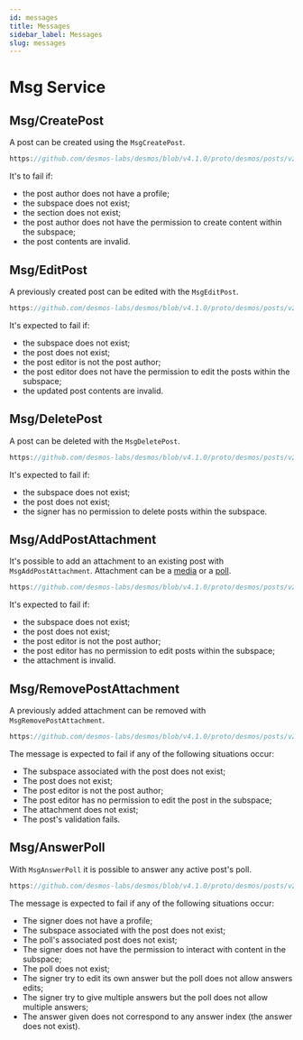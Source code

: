 ```yaml
---
id: messages
title: Messages
sidebar_label: Messages
slug: messages
---
```


# Msg Service

## Msg/CreatePost
A post can be created using the `MsgCreatePost`.

```js reference
https://github.com/desmos-labs/desmos/blob/v4.1.0/proto/desmos/posts/v2/msgs.proto#L36-L89
```

It's to fail if:
* the post author does not have a profile;
* the subspace does not exist;
* the section does not exist;
* the post author does not have the permission to create content within the subspace;
* the post contents are invalid.

## Msg/EditPost
A previously created post can be edited with the `MsgEditPost`.

```js reference
https://github.com/desmos-labs/desmos/blob/v4.1.0/proto/desmos/posts/v2/msgs.proto#L107-L135
```
It's expected to fail if:
* the subspace does not exist;
* the post does not exist;
* the post editor is not the post author;
* the post editor does not have the permission to edit the posts within the subspace;
* the updated post contents are invalid.

## Msg/DeletePost
A post can be deleted with the `MsgDeletePost`.

```js reference
https://github.com/desmos-labs/desmos/blob/v4.1.0/proto/desmos/posts/v2/msgs.proto#L147-L163
```

It's expected to fail if:
* the subspace does not exist;
* the post does not exist;
* the signer has no permission to delete posts within the subspace.

## Msg/AddPostAttachment
It's possible to add an attachment to an existing post with `MsgAddPostAttachment`. Attachment can be a [media](02-concepts.md#media) or a [poll](02-concepts.md#poll).

```js reference
https://github.com/desmos-labs/desmos/blob/v4.1.0/proto/desmos/posts/v2/msgs.proto#L170-L191
```

It's expected to fail if:
* the subspace does not exist;
* the post does not exist;
* the post editor is not the post author;
* the post editor has no permission to edit posts within the subspace;
* the attachment is invalid.

## Msg/RemovePostAttachment
A previously added attachment can be removed with `MsgRemovePostAttachment`.

```js reference
https://github.com/desmos-labs/desmos/blob/v4.1.0/proto/desmos/posts/v2/msgs.proto#L209-L232
```

The message is expected to fail if any of the following situations occur:
* The subspace associated with the post does not exist;
* The post does not exist;
* The post editor is not the post author;
* The post editor has no permission to edit the post in the subspace;
* The attachment does not exist;
* The post's validation fails.

## Msg/AnswerPoll
With `MsgAnswerPoll` it is possible to answer any active post's poll.

```js reference 
https://github.com/desmos-labs/desmos/blob/v4.1.0/proto/desmos/posts/v2/msgs.proto#L245-271
```

The message is expected to fail if any of the following situations occur:
* The signer does not have a profile;
* The subspace associated with the post does not exist;
* The poll's associated post does not exist;
* The signer does not have the permission to interact with content in the subspace;
* The poll does not exist;
* The signer try to edit its own answer but the poll does not allow answers edits;
* The signer try to give multiple answers but the poll does not allow multiple answers;
* The answer given does not correspond to any answer index (the answer does not exist).